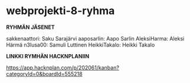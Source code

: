 ﻿# webprojekti-8-ryhma

**RYHMÄN JÄSENET**

sakkenaattori: Saku Sarajärvi
aaposarlin: Aapo Sarlin
AleksiHarma: Aleksi Härmä
n3lusa00: Samuli Luttinen
HeikkiTakalo: Heikki Takalo

**LINKKI RYMHÄN HACKNPLANIIN**

https://app.hacknplan.com/p/202061/kanban?categoryId=0&boardId=555218

